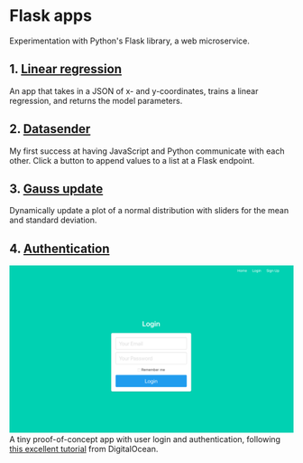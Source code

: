 # Flask apps
Experimentation with Python's Flask library, a web microservice.

## 1. [Linear regression](#linear_regression)
An app that takes in a JSON of x- and y-coordinates, trains a linear regression, and returns the model parameters.

## 2. [Datasender](#datasender)
My first success at having JavaScript and Python communicate with each other. Click a button to append values to a list at a Flask endpoint.

## 3. [Gauss update](#gauss_update)
Dynamically update a plot of a normal distribution with sliders for the mean and standard deviation.

## 4. [Authentication](#authentication)
![](authentication/login.png)
A tiny proof-of-concept app with user login and authentication, following [this excellent tutorial](https://www.digitalocean.com/community/tutorials/how-to-add-authentication-to-your-app-with-flask-login) from DigitalOcean.
